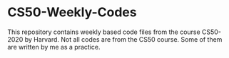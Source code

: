 # CS50-Weekly-Codes
This repository contains weekly based code files from the course CS50-2020 by Harvard.
Not all codes are from the CS50 course. Some of them are written by me as a practice. 
